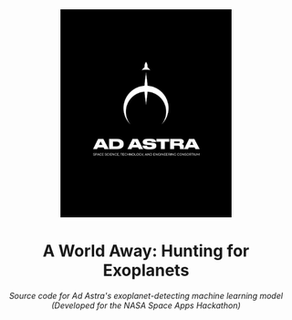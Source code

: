 <div align="center">
  <img src="./frontend/src/images/logos/adastra-black-logo.jpeg" alt="Ad Astra Logo" width="300">
  <h1>A World Away: Hunting for Exoplanets</h1>
  <p><em>Source code for Ad Astra's exoplanet-detecting machine learning model (Developed for the NASA Space Apps Hackathon)</em></p>
</div>
